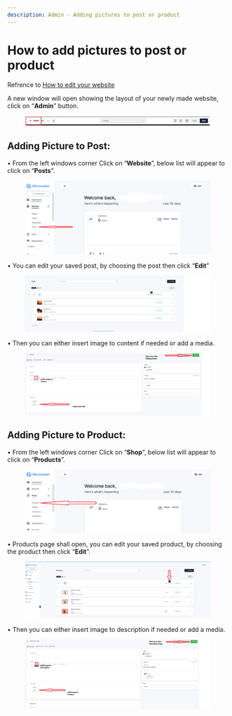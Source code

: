 ```yaml
---
description: Admin - Adding pictures to post or product
---
```


# How to add pictures to post or product

Refrence to [How to edit your website](https://help.microweber.com/user-guide/live-edit-how-to-edit-you-site)

A new window will open showing the layout of your newly made website, click on “**Admin**” button.

<figure><img src=".gitbook/assets/image (59).png" alt=""><figcaption></figcaption></figure>

## Adding Picture to Post:

&#x20;

• From the left windows corner Click on “**Website**”, below list will appear to click on “**Posts**”.

<figure><img src=".gitbook/assets/image (60).png" alt=""><figcaption></figcaption></figure>

• You can edit your saved post, by choosing the post then click “**Edit**”

<figure><img src=".gitbook/assets/image (61).png" alt=""><figcaption></figcaption></figure>

• Then you can either insert image to content if needed or add a media.

<figure><img src=".gitbook/assets/image (62).png" alt=""><figcaption></figcaption></figure>

## Adding Picture to Product:

• From the left windows corner Click on “**Shop**”, below list will appear to click on “**Products**”.

<figure><img src=".gitbook/assets/image (63).png" alt=""><figcaption></figcaption></figure>

• Products page shall open, you can edit your saved product, by choosing the product then click “**Edit**”.

<figure><img src=".gitbook/assets/image (64).png" alt=""><figcaption></figcaption></figure>

• Then you can either insert image to description if needed or add a media.

<figure><img src=".gitbook/assets/image (65).png" alt=""><figcaption></figcaption></figure>
